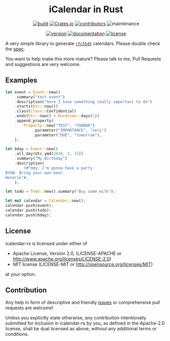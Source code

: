 <div align="center">

# iCalendar in Rust

[![build](https://img.shields.io/github/workflow/status/hoodie/icalendar-rs/Continuous%20Integration)](https://github.com/hoodie/icalendar-rs/actions?query=workflow%3A"Continuous+Integration")
[![Crates.io](https://img.shields.io/crates/d/icalendar)](https://crates.io/crates/icalendar)
[![contributors](https://img.shields.io/github/contributors/hoodie/icalendar-rs)](https://github.com/hoodie/icalendar-rs/graphs/contributors)
![maintenance](https://img.shields.io/maintenance/yes/2021)

[![version](https://img.shields.io/crates/v/icalendar)](https://crates.io/crates/icalendar/)
[![documentation](https://img.shields.io/badge/docs-latest-blue.svg)](https://docs.rs/icalendar/)
[![license](https://img.shields.io/crates/l/icalendar.svg?style=flat)](https://crates.io/crates/icalendar/)

</div>

A very simple library to generate [`rfc5545`](http://tools.ietf.org/html/rfc5545) calendars.
Please double check the [spec](http://tools.ietf.org/html/rfc5545).

You want to help make this more mature? Please talk to me, Pull Requests and suggestions are very welcome.

## Examples

```rust
let event = Event::new()
    .summary("test event")
    .description("here I have something really important to do")
    .starts(Utc::now())
    .class(Class::Confidential)
    .ends(Utc::now() + Duration::days(1))
    .append_property(
        Property::new("TEST", "FOOBAR")
            .parameter("IMPORTANCE", "very")
            .parameter("DUE", "tomorrow"),
    );

let bday = Event::new()
    .all_day(Utc.ymd(2020, 3, 15))
    .summary("My Birthday")
    .description(
        r#"Hey, I'm gonna have a party
BYOB: Bring your own beer.
Hendrik"#,
    );

let todo = Todo::new().summary("Buy some milk");

let mut calendar = Calendar::new();
calendar.push(event);
calendar.push(todo);
calendar.push(bday);
```

## License

icalendar-rs is licensed under either of

* Apache License, Version 2.0, (LICENSE-APACHE or http://www.apache.org/licenses/LICENSE-2.0)
* MIT license (LICENSE-MIT or http://opensource.org/licenses/MIT)

at your option.

## Contribution

Any help in form of descriptive and friendly [issues](https://github.com/hoodie/icalendar-rs/issues) or comprehensive pull requests are welcome! 

Unless you explicitly state otherwise, any contribution intentionally submitted for inclusion in icalendar-rs by you, as defined in the Apache-2.0 license, shall be dual licensed as above, without any additional terms or conditions.
